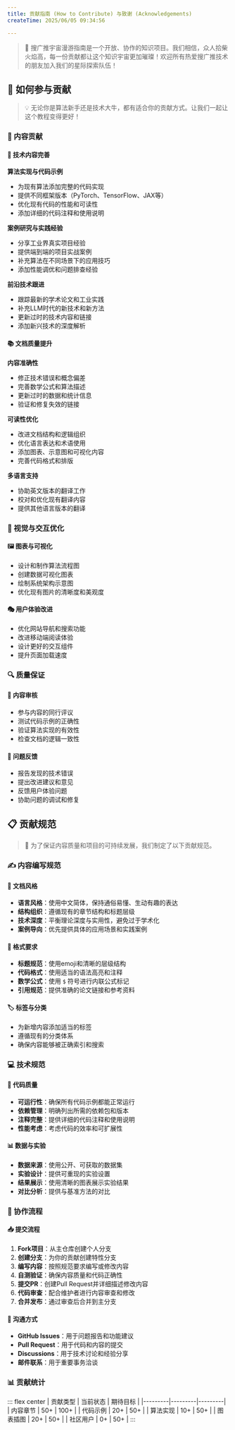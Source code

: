 ```yaml
---
title: 贡献指南 (How to Contribute) 与致谢 (Acknowledgements)
createTime: 2025/06/05 09:34:56

---
```


> 🌟 搜广推宇宙漫游指南是一个开放、协作的知识项目。我们相信，众人拾柴火焰高，每一份贡献都让这个知识宇宙更加璀璨！欢迎所有热爱搜广推技术的朋友加入我们的星际探索队伍！

## 🚀 如何参与贡献

> 💡 无论你是算法新手还是技术大牛，都有适合你的贡献方式。让我们一起让这个教程变得更好！

### 📝 内容贡献

#### 🔧 技术内容完善

**算法实现与代码示例**
- 为现有算法添加完整的代码实现
- 提供不同框架版本（PyTorch、TensorFlow、JAX等）
- 优化现有代码的性能和可读性
- 添加详细的代码注释和使用说明

**案例研究与实践经验**
- 分享工业界真实项目经验
- 提供端到端的项目实战案例
- 补充算法在不同场景下的应用技巧
- 添加性能调优和问题排查经验

**前沿技术跟进**
- 跟踪最新的学术论文和工业实践
- 补充LLM时代的新技术和新方法
- 更新过时的技术内容和链接
- 添加新兴技术的深度解析

#### 📚 文档质量提升

**内容准确性**
- 修正技术错误和概念偏差
- 完善数学公式和算法描述
- 更新过时的数据和统计信息
- 验证和修复失效的链接

**可读性优化**
- 改进文档结构和逻辑组织
- 优化语言表达和术语使用
- 添加图表、示意图和可视化内容
- 完善代码格式和排版

**多语言支持**
- 协助英文版本的翻译工作
- 校对和优化现有翻译内容
- 提供其他语言版本的翻译

### 🎨 视觉与交互优化

#### 🖼️ 图表与可视化
- 设计和制作算法流程图
- 创建数据可视化图表
- 绘制系统架构示意图
- 优化现有图片的清晰度和美观度

#### 🎭 用户体验改进
- 优化网站导航和搜索功能
- 改进移动端阅读体验
- 设计更好的交互组件
- 提升页面加载速度

### 🔍 质量保证

#### 🧪 内容审核
- 参与内容的同行评议
- 测试代码示例的正确性
- 验证算法实现的有效性
- 检查文档的逻辑一致性

#### 🐛 问题反馈
- 报告发现的技术错误
- 提出改进建议和意见
- 反馈用户体验问题
- 协助问题的调试和修复

## 📋 贡献规范

> 🎯 为了保证内容质量和项目的可持续发展，我们制定了以下贡献规范。

### ✍️ 内容编写规范

#### 📖 文档风格
- **语言风格**：使用中文简体，保持通俗易懂、生动有趣的表达
- **结构组织**：遵循现有的章节结构和标题层级
- **技术深度**：平衡理论深度与实用性，避免过于学术化
- **案例导向**：优先提供具体的应用场景和实践案例

#### 🎨 格式要求
- **标题规范**：使用emoji和清晰的层级结构
- **代码格式**：使用适当的语法高亮和注释
- **数学公式**：使用 `$` 符号进行内联公式标记
- **引用规范**：提供准确的论文链接和参考资料

#### 🏷️ 标签与分类
- 为新增内容添加适当的标签
- 遵循现有的分类体系
- 确保内容能够被正确索引和搜索

### 💻 技术规范

#### 🔧 代码质量
- **可运行性**：确保所有代码示例都能正常运行
- **依赖管理**：明确列出所需的依赖包和版本
- **注释完整**：提供详细的代码注释和使用说明
- **性能考虑**：考虑代码的效率和可扩展性

#### 📊 数据与实验
- **数据来源**：使用公开、可获取的数据集
- **实验设计**：提供可重现的实验设置
- **结果展示**：使用清晰的图表展示实验结果
- **对比分析**：提供与基准方法的对比

### 🤝 协作流程

#### 📥 提交流程
1. **Fork项目**：从主仓库创建个人分支
2. **创建分支**：为你的贡献创建特性分支
3. **编写内容**：按照规范要求编写或修改内容
4. **自测验证**：确保内容质量和代码正确性
5. **提交PR**：创建Pull Request并详细描述修改内容
6. **代码审查**：配合维护者进行内容审查和修改
7. **合并发布**：通过审查后合并到主分支

#### 💬 沟通方式
- **GitHub Issues**：用于问题报告和功能建议
- **Pull Request**：用于代码和内容的提交
- **Discussions**：用于技术讨论和经验分享
- **邮件联系**：用于重要事务洽谈


### 📊 贡献统计

::: flex center
| 贡献类型 | 当前状态 | 期待目标 |
|---------|---------|---------|
| 内容章节 | 50+ | 100+ |
| 代码示例 | 20+ | 50+ |
| 算法实现 | 10+ | 50+ |
| 图表插图 | 20+ | 50+ |
| 社区用户 | 0+ | 50+ |
:::
